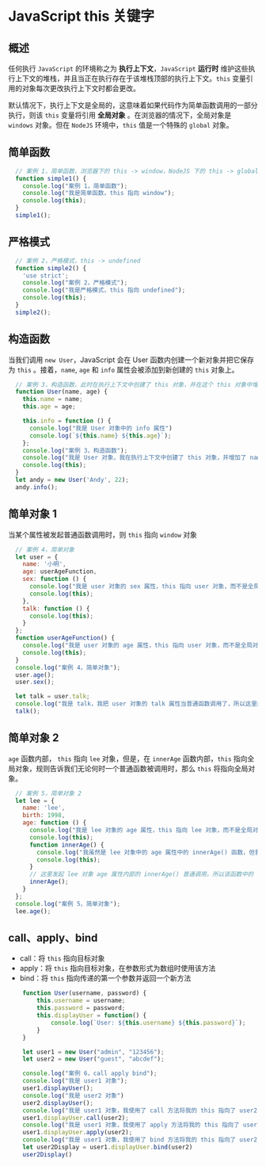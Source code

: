 # JavaScript this 关键字

## 概述

任何执行 `JavaScript` 的环境称之为 **执行上下文**，`JavaScript` **运行时** 维护这些执行上下文的堆栈，并且当正在执行存在于该堆栈顶部的执行上下文。`this` 变量引用的对象每次更改执行上下文时都会更改。

默认情况下，执行上下文是全局的，这意味着如果代码作为简单函数调用的一部分执行，则该 `this` 变量将引用 **全局对象** 。在浏览器的情况下，全局对象是 `windows` 对象。但在 `NodeJS` 环境中，`this` 值是一个特殊的 `global` 对象。

## 简单函数

```javascript
  // 案例 1，简单函数，浏览器下的 this -> window，NodeJS 下的 this -> global
  function simple1() {
    console.log("案例 1，简单函数");
    console.log("我是简单函数，this 指向 window");
    console.log(this);
  }
  simple1();
```

## 严格模式

```javascript
  // 案例 2，严格模式，this -> undefined
  function simple2() {
    'use strict';
    console.log("案例 2，严格模式");
    console.log("我是严格模式，this 指向 undefined");
    console.log(this);
  }
  simple2();
```

## 构造函数

当我们调用 `new User`，JavaScript 会在 User 函数内创建一个新对象并把它保存为 `this` 。接着，`name`, `age` 和 `info` 属性会被添加到新创建的 `this` 对象上。

```javascript
  // 案例 3，构造函数，此时在执行上下文中创建了 this 对象，并在这个 this 对象中增加了 name, age, info 三个属性
  function User(name, age) {
    this.name = name;
    this.age = age;

    this.info = function () {
      console.log("我是 User 对象中的 info 属性")
      console.log(`${this.name} ${this.age}`);
    };
    console.log("案例 3，构造函数");
    console.log("我是 User 对象，我在执行上下文中创建了 this 对象，并增加了 name, age, info 三个属性");
    console.log(this);
  }
  let andy = new User('Andy', 22);
  andy.info();
```

## 简单对象 1

当某个属性被发起普通函数调用时，则 `this` 指向 `window` 对象

```javascript
  // 案例 4，简单对象
  let user = {
    name: '小明',
    age: userAgeFunction,
    sex: function () {
      console.log("我是 user 对象的 sex 属性，this 指向 user 对象，而不是全局对象");
      console.log(this);
    },
    talk: function () {
      console.log(this);
    }
  };
  function userAgeFunction() {
    console.log("我是 user 对象的 age 属性，this 指向 user 对象，而不是全局对象");
    console.log(this);
  }
  console.log("案例 4，简单对象");
  user.age();
  user.sex();

  let talk = user.talk;
  console.log("我是 talk，我把 user 对象的 talk 属性当普通函数调用了，所以这里的 this 指向 window");
  talk();
```

## 简单对象 2

`age` 函数内部， `this` 指向 `lee` 对象，但是，在 `innerAge` 函数内部，`this` 指向全局对象，规则告诉我们无论何时一个普通函数被调用时，那么 `this` 将指向全局对象。

```javascript
  // 案例 5，简单对象 2
  let lee = {
    name: 'lee',
    birth: 1998,
    age: function () {
      console.log("我是 lee 对象的 age 属性，this 指向 lee 对象，而不是全局对象");
      console.log(this);
      function innerAge() {
        console.log("我虽然是 lee 对象中的 age 属性中的 innerAge() 函数，但我会被普通调用，所以这里的 this 指向 window，而不是 lee 对象");
        console.log(this);
      }
      // 这里发起 lee 对象 age 属性内部的 innerAge() 普通调用，所以该函数中的 this 指向 window
      innerAge();
    }
  };
  console.log("案例 5，简单对象");
  lee.age();
```

## call、apply、bind

- call：将 `this` 指向目标对象
- apply：将 `this` 指向目标对象，在参数形式为数组时使用该方法
- bind：将 `this` 指向传递的第一个参数并返回一个新方法

```javascript
    function User(username, password) {
        this.username = username;
        this.password = password;
        this.displayUser = function() {
            console.log(`User: ${this.username} ${this.password}`);
        }
    }

    let user1 = new User("admin", "123456");
    let user2 = new User("guest", "abcdef");

    console.log("案例 6，call apply bind");
    console.log("我是 user1 对象");
    user1.displayUser();
    console.log("我是 user2 对象")
    user2.displayUser();
    console.log("我是 user1 对象，我使用了 call 方法将我的 this 指向了 user2")
    user1.displayUser.call(user2);
    console.log("我是 user1 对象，我使用了 apply 方法将我的 this 指向了 user2")
    user1.displayUser.apply(user2);
    console.log("我是 user1 对象，我使用了 bind 方法将我的 this 指向了 user2 并返回了一个新的方法")
    let user2Display = user1.displayUser.bind(user2)
    user2Display()
```

